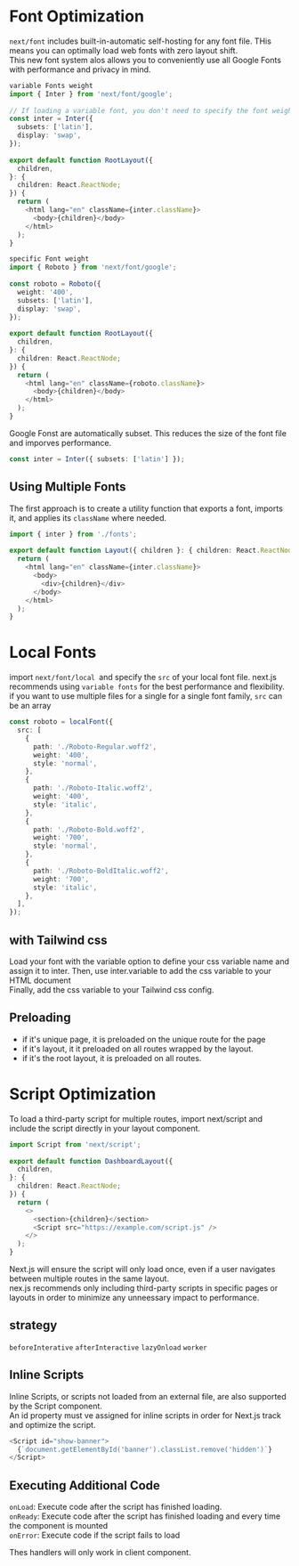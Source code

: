 # Font Optimization
`next/font` includes built-in-automatic self-hosting for any font file. THis means you can optimally load web fonts with zero layout shift.<br/>
This new font system alos allows you to conveniently use all Google Fonts with performance and privacy in mind.
```typescript
variable Fonts weight
import { Inter } from 'next/font/google';
 
// If loading a variable font, you don't need to specify the font weight
const inter = Inter({
  subsets: ['latin'],
  display: 'swap',
});
 
export default function RootLayout({
  children,
}: {
  children: React.ReactNode;
}) {
  return (
    <html lang="en" className={inter.className}>
      <body>{children}</body>
    </html>
  );
}
```

```typescript
specific Font weight
import { Roboto } from 'next/font/google';
 
const roboto = Roboto({
  weight: '400',
  subsets: ['latin'],
  display: 'swap',
});
 
export default function RootLayout({
  children,
}: {
  children: React.ReactNode;
}) {
  return (
    <html lang="en" className={roboto.className}>
      <body>{children}</body>
    </html>
  );
}
```
Google Fonst are automatically subset. This reduces the size of the font file and imporves performance.
```typescript
const inter = Inter({ subsets: ['latin'] });
```
## Using Multiple Fonts
The first approach is to create a utility function that exports a font, imports it, and applies its `className` where needed.
```typescript
import { inter } from './fonts';
 
export default function Layout({ children }: { children: React.ReactNode }) {
  return (
    <html lang="en" className={inter.className}>
      <body>
        <div>{children}</div>
      </body>
    </html>
  );
}
```
# Local Fonts
import `next/font/local `and specify the `src` of your local font file. next.js recommends using `variable fonts` for the best performance and flexibility.<br/>
if you want to use multiple files for a single for a single font family, `src` can be an array
```typescript
const roboto = localFont({
  src: [
    {
      path: './Roboto-Regular.woff2',
      weight: '400',
      style: 'normal',
    },
    {
      path: './Roboto-Italic.woff2',
      weight: '400',
      style: 'italic',
    },
    {
      path: './Roboto-Bold.woff2',
      weight: '700',
      style: 'normal',
    },
    {
      path: './Roboto-BoldItalic.woff2',
      weight: '700',
      style: 'italic',
    },
  ],
});
```
## with Tailwind css
Load your font with the variable option to define your css variable name and assign it to inter. Then, use inter.variable to add the css variable to your HTML document<br/>
Finally, add the css variable to your Tailwind css config.

## Preloading
- if it's unique page, it is preloaded on the unique route for the page
- if it's layout, it it preloaded on all routes wrapped by the layout.
- if it's the root layout, it is preloaded on all routes.

# Script Optimization
To load a third-party script for multiple routes, import next/script and include the script directly in your layout component.
```typescript
import Script from 'next/script';
 
export default function DashboardLayout({
  children,
}: {
  children: React.ReactNode;
}) {
  return (
    <>
      <section>{children}</section>
      <Script src="https://example.com/script.js" />
    </>
  );
}
```
Next.js will ensure the script will only load once, even if a user navigates between multiple routes in the same layout.<br/>
nex.js recommends only including third-party scripts in specific pages or layouts in order to minimize any unneessary impact to performance.

## strategy
`beforeInterative`
`afterInteractive` 
`lazyOnload`
`worker`

## Inline Scripts
Inline Scripts, or scripts not loaded from an external file, are also supported by the Script component.
<br/>
An id property must ve assigned for inline scripts in order for Next.js track and optimize the script.
```typescript
<Script id="show-banner">
  {`document.getElementById('banner').classList.remove('hidden')`}
</Script>
```

## Executing Additional Code
`onLoad`: Execute code after the script has finished loading.<br/>
`onReady`: Execute code after the script has finished loading and every time the component is mounted<br/>
`onError`: Execute code if the script fails to load

Thes handlers will only work in client component.